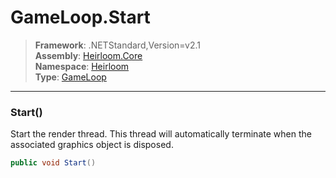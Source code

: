 # GameLoop.Start

> **Framework**: .NETStandard,Version=v2.1  
> **Assembly**: [Heirloom.Core][0]  
> **Namespace**: [Heirloom][0]  
> **Type**: [GameLoop][1]  

--------------------------------------------------------------------------------

### Start()

Start the render thread. This thread will automatically terminate when the associated graphics object is disposed.

```cs
public void Start()
```

[0]: ../Heirloom.Core.md
[1]: Heirloom.GameLoop.md
